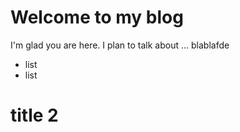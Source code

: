 # Welcome to my blog

I'm glad you are here. I plan to talk about ...
blablafde


- list
- list


# title 2

